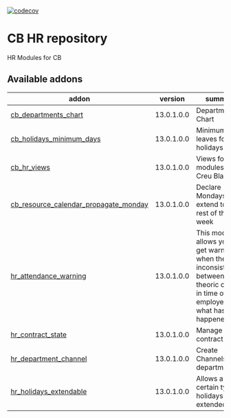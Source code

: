 [![codecov](https://codecov.io/gh/tegin/cb-addons/branch/13.0/graph/badge.svg)](https://codecov.io/gh/tegin/cb-addons)

<!-- /!\ do not modify above this line -->

# CB HR repository

HR Modules for CB

<!-- /!\ do not modify below this line -->

<!-- prettier-ignore-start -->

[//]: # (addons)

Available addons
----------------
addon | version | summary
--- | --- | ---
[cb_departments_chart](cb_departments_chart/) | 13.0.1.0.0 | Departments Chart
[cb_holidays_minimum_days](cb_holidays_minimum_days/) | 13.0.1.0.0 | Minimum leaves for holidays
[cb_hr_views](cb_hr_views/) | 13.0.1.0.0 | Views for HR modules in Creu Blanca
[cb_resource_calendar_propagate_monday](cb_resource_calendar_propagate_monday/) | 13.0.1.0.0 | Declare Mondays and extend to the rest of the week
[hr_attendance_warning](hr_attendance_warning/) | 13.0.1.0.0 | This module allows you to get warnings when there are inconsistencies between the theoric check in time of an employee and what has happened.
[hr_contract_state](hr_contract_state/) | 13.0.1.0.0 | Manage contract states
[hr_department_channel](hr_department_channel/) | 13.0.1.0.0 | Create Channels from department
[hr_holidays_extendable](hr_holidays_extendable/) | 13.0.1.0.0 | Allows a certain type of holidays to be extended.

[//]: # (end addons)

<!-- prettier-ignore-end -->
